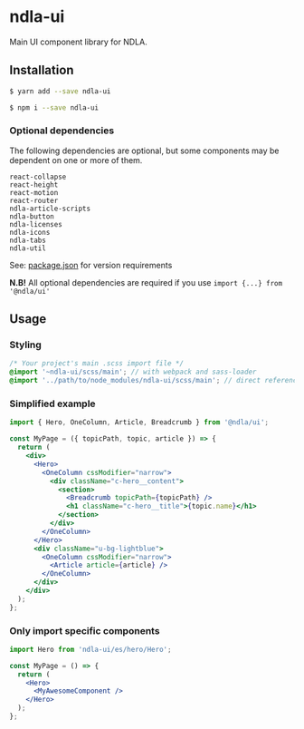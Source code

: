 # ndla-ui

Main UI component library for NDLA.

## Installation

```sh
$ yarn add --save ndla-ui
```

```sh
$ npm i --save ndla-ui
```

### Optional dependencies

The following dependencies are optional, but some components may be dependent on one or more of them.

```
react-collapse
react-height
react-motion
react-router
ndla-article-scripts
ndla-button
ndla-licenses
ndla-icons
ndla-tabs
ndla-util
```

See: [package.json](package.json) for version requirements

**N.B!** All optional dependencies are required if you use `import {...} from '@ndla/ui'`

## Usage

### Styling

```scss
/* Your project's main .scss import file */
@import '~ndla-ui/scss/main'; // with webpack and sass-loader
@import '../path/to/node_modules/ndla-ui/scss/main'; // direct reference
```

### Simplified example

```jsx
import { Hero, OneColumn, Article, Breadcrumb } from '@ndla/ui';

const MyPage = ({ topicPath, topic, article }) => {
  return (
    <div>
      <Hero>
        <OneColumn cssModifier="narrow">
          <div className="c-hero__content">
            <section>
              <Breadcrumb topicPath={topicPath} />
              <h1 className="c-hero__title">{topic.name}</h1>
            </section>
          </div>
        </OneColumn>
      </Hero>
      <div className="u-bg-lightblue">
        <OneColumn cssModifier="narrow">
          <Article article={article} />
        </OneColumn>
      </div>
    </div>
  );
};
```

### Only import specific components

```jsx
import Hero from 'ndla-ui/es/hero/Hero';

const MyPage = () => {
  return (
    <Hero>
      <MyAwesomeComponent />
    </Hero>
  );
};
```
